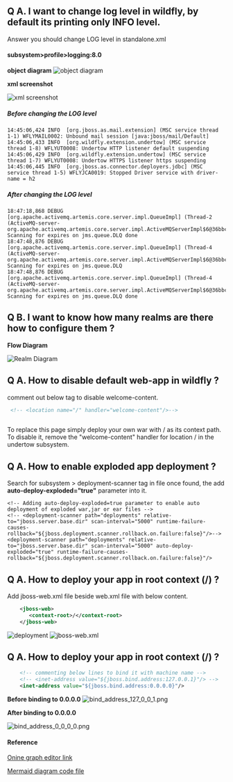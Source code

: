## Q A. I want to change log level in wildfly, by default its printing only INFO level.

Answer you should change LOG level in standalone.xml

#### subsystem>profile>logging:8.0
  
 **object diagram**
![object diagram](image/logger-20201028223112.png)


**xml screenshot**

![xml screenshot](image/camel_screenshot.png)

##### Before changing the LOG level
	14:45:06,424 INFO  [org.jboss.as.mail.extension] (MSC service thread 1-1) WFLYMAIL0002: Unbound mail session [java:jboss/mail/Default]
	14:45:06,433 INFO  [org.wildfly.extension.undertow] (MSC service thread 1-8) WFLYUT0008: Undertow HTTP listener default suspending
	14:45:06,429 INFO  [org.wildfly.extension.undertow] (MSC service thread 1-7) WFLYUT0008: Undertow HTTPS listener https suspending
	14:45:06,445 INFO  [org.jboss.as.connector.deployers.jdbc] (MSC service thread 1-5) WFLYJCA0019: Stopped Driver service with driver-name = h2

##### After changing the LOG level
	18:47:18,868 DEBUG [org.apache.activemq.artemis.core.server.impl.QueueImpl] (Thread-2 (ActiveMQ-server-org.apache.activemq.artemis.core.server.impl.ActiveMQServerImpl$6@36bbc347)) Scanning for expires on jms.queue.DLQ done
	18:47:48,876 DEBUG [org.apache.activemq.artemis.core.server.impl.QueueImpl] (Thread-4 (ActiveMQ-server-org.apache.activemq.artemis.core.server.impl.ActiveMQServerImpl$6@36bbc347)) Scanning for expires on jms.queue.DLQ
	18:47:48,876 DEBUG [org.apache.activemq.artemis.core.server.impl.QueueImpl] (Thread-4 (ActiveMQ-server-org.apache.activemq.artemis.core.server.impl.ActiveMQServerImpl$6@36bbc347)) Scanning for expires on jms.queue.DLQ done

## Q B. I want to know how many realms are there how to configure them ?

**Flow Diagram**

![Realm Diagram](image/realm.png)

## Q A. How to disable default web-app in wildfly ?

comment out below tag to disable welcome-content.

```html
 <!-- <location name="/" handler="welcome-content"/>-->
  
```
To replace this page simply deploy your own war with / as its context path.
To disable it, remove the "welcome-content" handler for location / in the undertow subsystem.

## Q A. How to enable exploded app deployment ?

Search for subsystem > deployment-scanner tag in file once found, the add **auto-deploy-exploded="true"** parameter into it.

	<!-- Adding auto-deploy-exploded=true parameter to enable auto deployment of exploded war,jar or ear files -->
	<!-- <deployment-scanner path="deployments" relative-to="jboss.server.base.dir" scan-interval="5000" runtime-failure-causes-rollback="${jboss.deployment.scanner.rollback.on.failure:false}"/>-->
	<deployment-scanner path="deployments" relative-to="jboss.server.base.dir" scan-interval="5000" auto-deploy-exploded="true" runtime-failure-causes-rollback="${jboss.deployment.scanner.rollback.on.failure:false}"/>
		 

## Q A. How to deploy your app in root context (/) ?

Add jboss-web.xml file beside web.xml file with below content.
```xml
	<jboss-web>
	   <context-root>/</context-root>
	</jboss-web>
```

![deployment](image/deployment.png)	
![jboss-web.xml](image/jboss-web_xml.png)	 

## Q A. How to deploy your app in root context (/) ?

```xml
	<!-- commenting below lines to bind it with machine name -->
	<!-- <inet-address value="${jboss.bind.address:127.0.0.1}"/> -->
	<inet-address value="${jboss.bind.address:0.0.0.0}"/>
```

**Before binding to 0.0.0.0**
![bind_address_127_0_0_1.png](image/bind_address_127_0_0_1.png)

**After binding to 0.0.0.0**

![bind_address_0_0_0_0.png](image/bind_address_0_0_0_0.png)

#### Reference
 
[Onine graph editor link](https://mermaid-js.github.io/mermaid-live-editor)

[Mermaid diagram code file ](diagram_mermaid_code.txt)
	

